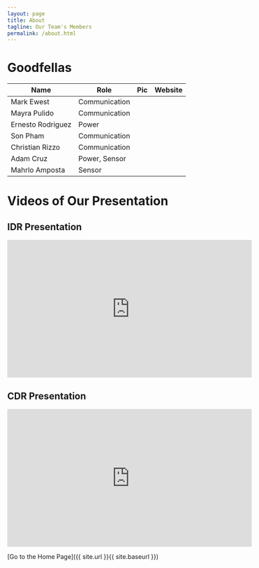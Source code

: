 ```yaml
---
layout: page
title: About
tagline: Our Team's Members
permalink: /about.html
---
```

# Goodfellas

Name | Role | Pic | Website
--- | --- | --- |  --- |
Mark Ewest | Communication |
Mayra Pulido | Communication |
Ernesto Rodriguez | Power
Son Pham | Communication
Christian Rizzo | Communication
Adam Cruz | Power, Sensor |
Mahrlo Amposta | Sensor |

# Videos of Our Presentation

## IDR Presentation
<iframe width="560" height="315" src="https://www.youtube.com/embed/Tt0sbu2Iwvs" frameborder="0" allow="accelerometer; autoplay; encrypted-media; gyroscope; picture-in-picture" allowfullscreen></iframe>

## CDR Presentation
<iframe width="560" height="315" src="https://www.youtube.com/embed/aZd6twlKNjE" frameborder="0" allow="accelerometer; autoplay; encrypted-media; gyroscope; picture-in-picture" allowfullscreen></iframe>

[Go to the Home Page]({{ site.url }}{{ site.baseurl }})
